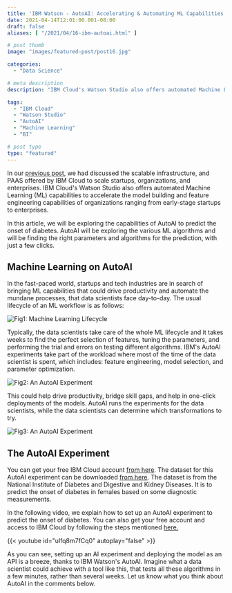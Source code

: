 ```yaml
---
title: 'IBM Watson - AutoAI: Accelerating & Automating ML Capabilities'
date: 2021-04-14T12:01:00.001-08:00
draft: false
aliases: [ "/2021/04/16-ibm-autoai.html" ]

# post thumb
image: "images/featured-post/post16.jpg"

categories:
  - "Data Science"

# meta description
description: "IBM Cloud's Watson Studio also offers automated Machine Learning (ML) capabilities to accelerate the model building and feature engineering capabilities of organizations ranging from early-stage startups to enterprises. Typically, the data scientists take care of the whole ML lifecycle and it takes weeks to find the perfect selection of features, tuning the parameters, and performing the trial and errors on testing different algorithms. IBM's AutoAI experiments take part of the workload where most of the time of the data scientist is spent, which includes: feature engineering, model selection, and parameter optimization."

tags:
  - "IBM Cloud"
  - "Watson Studio"
  - "AutoAI"
  - "Machine Learning"
  - "BI"

# post type
type: "featured"
---
```


In our [previous post](https://www.datawrangler.in/blog/12-ibm-cloud/), we had discussed the scalable infrastructure, and PAAS offered by IBM Cloud to scale startups, organizations, and enterprises. IBM Cloud's Watson Studio also offers automated Machine Learning (ML) capabilities to accelerate the model building and feature engineering capabilities of organizations ranging from early-stage startups to enterprises.

In this article, we will be exploring the capabilities of AutoAI to predict the onset of diabetes. AutoAI will be exploring the various ML algorithms and will be finding the right parameters and algorithms for the prediction, with just a few clicks.

## Machine Learning on AutoAI

In the fast-paced world, startups and tech industries are in search of bringing ML capabilities that could drive productivity and automate the mundane processes, that data scientists face day-to-day. The usual lifecycle of an ML workflow is as follows:

![Fig1: Machine Learning Lifecycle](../../images/post/16-ibm-autoai/img1.jpg)

Typically, the data scientists take care of the whole ML lifecycle and it takes weeks to find the perfect selection of features, tuning the parameters, and performing the trial and errors on testing different algorithms. IBM's AutoAI experiments take part of the workload where most of the time of the data scientist is spent, which includes: feature engineering, model selection, and parameter optimization.

![Fig2: An AutoAI Experiment](../../images/post/16-ibm-autoai/img2.jpg)

This could help drive productivity, bridge skill gaps, and help in one-click deployments of the models. AutoAI runs the experiments for the data scientists, while the data scientists can determine which transformations to try.

![Fig3: An AutoAI Experiment](../../images/post/16-ibm-autoai/img3.jpg)

## The AutoAI Experiment

You can get your free IBM Cloud account [from here](https://www.ibm.com/in-en/cloud/free).
The dataset for this AutoAI experiment can be downloaded [from here](https://www.kaggle.com/uciml/pima-indians-diabetes-database/download). The dataset is from the National Institute of Diabetes and Digestive and Kidney Diseases. It is to predict the onset of diabetes in females based on some diagnostic measurements.

In the following video, we explain how to set up an AutoAI experiment to predict the onset of diabetes. You can also get your free account and access to IBM Cloud by following the steps mentioned [here.](https://www.datawrangler.in/blog/12-ibm-cloud/)

{{< youtube id="uIfq8m7fCq0" autoplay="false" >}}

As you can see, setting up an AI experiment and deploying the model as an API is a breeze, thanks to IBM Watson's AutoAI. Imagine what a data scientist could achieve with a tool like this, that tests all these algorithms in a few minutes, rather than several weeks. Let us know what you think about AutoAI in the comments below.

